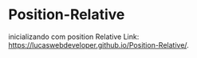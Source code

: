 # Position-Relative
inicializando com position Relative
Link: https://lucaswebdeveloper.github.io/Position-Relative/.
